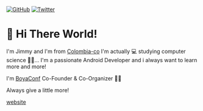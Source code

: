 <p>
	<a href="https://github.com/jimmyale3102"><img src="https://img.shields.io/github/followers/jimmyale3102.svg?label=GitHub&style=social" alt="GitHub"></a>
	<a href="https://twitter.com/https://twitter.com/jimmyale3201"><img src="https://img.shields.io/twitter/follow/jimmyale3201?label=Twitter&style=social" alt="Twitter"></a>
</p>

# 👋 Hi There World!

I'm Jimmy and I'm from [Colombia-co](https://www.google.com/maps/place/Colombia/@4,-72z/)
I'm actually 💻 studying computer science 👨‍💻... I'm a passionate Android Developer and i always want to learn more and more!

I'm [BoyaConf](https://boyaconf.com/) Co-Founder & Co-Organizer ✌🏼

Always give a little more!

[website](https://twitter.com/jimmyale3201)
